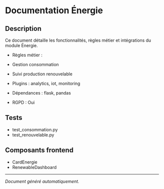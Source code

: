 # Documentation Énergie

## Description
Ce document détaille les fonctionnalités, règles métier et intégrations du module Énergie.

- Règles métier :
- Gestion consommation
- Suivi production renouvelable


- Plugins : analytics, iot, monitoring
- Dépendances : flask, pandas
- RGPD : Oui

## Tests
- test_consommation.py
- test_renouvelable.py


## Composants frontend
- CardEnergie
- RenewableDashboard


---
*Document généré automatiquement.*